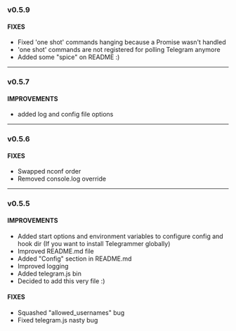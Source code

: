### v0.5.9

#### FIXES

- Fixed 'one shot' commands hanging because a Promise wasn't handled
- 'one shot' commands are not registered for polling Telegram anymore
- Added some "spice" on README :)

---

### v0.5.7

#### IMPROVEMENTS

- added log and config file options

---

### v0.5.6

#### FIXES

- Swapped nconf order
- Removed console.log override

---

### v0.5.5

#### IMPROVEMENTS

- Added start options and environment variables to configure config and hook dir (If you want to install Telegrammer globally)
- Improved README.md file
- Added "Config" section in README.md
- Improved logging
- Added telegram.js bin
- Decided to add this very file :)

#### FIXES

- Squashed "allowed_usernames" bug
- Fixed telegram.js nasty bug
